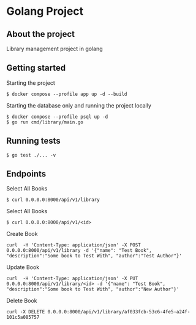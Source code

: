 # Golang Project

## About the project

Library management project in golang

## Getting started

Starting the project
```
$ docker compose --profile app up -d --build
```

Starting the database only and running the project locally
```
$ docker compose --profile psql up -d
$ go run cmd/library/main.go
```

## Running tests

```
$ go test ./... -v
```

## Endpoints
Select All Books
```
$ curl 0.0.0.0:8000/api/v1/library
```

Select All Books
```
$ curl 0.0.0.0:8000/api/v1/<id>
```

Create Book
```
curl  -H 'Content-Type: application/json' -X POST 0.0.0.0:8000/api/v1/library -d '{"name": "Test Book", "description":"Some book to Test With", "author":"Test Author"}'
```

Update Book
```
curl  -H 'Content-Type: application/json' -X PUT 0.0.0.0:8000/api/v1/library/<id> -d '{"name": "Test Book", "description":"Some book to Test With", "author":"New Author"}'
```

Delete Book
```
curl -X DELETE 0.0.0.0:8000/api/v1/library/af033fcb-53c6-4fe5-a24f-101c5a085757
```